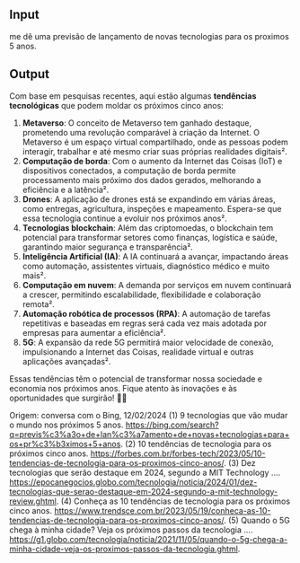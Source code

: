 ## Input 
me dê uma previsão de lançamento de novas tecnologias para os proximos 5 anos.

## Output
Com base em pesquisas recentes, aqui estão algumas **tendências tecnológicas** que podem moldar os próximos cinco anos:

1. **Metaverso**: O conceito de Metaverso tem ganhado destaque, prometendo uma revolução comparável à criação da Internet. O Metaverso é um espaço virtual compartilhado, onde as pessoas podem interagir, trabalhar e até mesmo criar suas próprias realidades digitais².
2. **Computação de borda**: Com o aumento da Internet das Coisas (IoT) e dispositivos conectados, a computação de borda permite processamento mais próximo dos dados gerados, melhorando a eficiência e a latência².
3. **Drones**: A aplicação de drones está se expandindo em várias áreas, como entregas, agricultura, inspeções e mapeamento. Espera-se que essa tecnologia continue a evoluir nos próximos anos².
4. **Tecnologias blockchain**: Além das criptomoedas, o blockchain tem potencial para transformar setores como finanças, logística e saúde, garantindo maior segurança e transparência².
5. **Inteligência Artificial (IA)**: A IA continuará a avançar, impactando áreas como automação, assistentes virtuais, diagnóstico médico e muito mais².
6. **Computação em nuvem**: A demanda por serviços em nuvem continuará a crescer, permitindo escalabilidade, flexibilidade e colaboração remota².
7. **Automação robótica de processos (RPA)**: A automação de tarefas repetitivas e baseadas em regras será cada vez mais adotada por empresas para aumentar a eficiência².
8. **5G**: A expansão da rede 5G permitirá maior velocidade de conexão, impulsionando a Internet das Coisas, realidade virtual e outras aplicações avançadas².

Essas tendências têm o potencial de transformar nossa sociedade e economia nos próximos anos. Fique atento às inovações e às oportunidades que surgirão! 🚀🌟

Origem: conversa com o Bing, 12/02/2024
(1) 9 tecnologias que vão mudar o mundo nos próximos 5 anos. https://bing.com/search?q=previs%c3%a3o+de+lan%c3%a7amento+de+novas+tecnologias+para+os+pr%c3%b3ximos+5+anos.
(2) 10 tendências de tecnologia para os próximos cinco anos. https://forbes.com.br/forbes-tech/2023/05/10-tendencias-de-tecnologia-para-os-proximos-cinco-anos/.
(3) Dez tecnologias que serão destaque em 2024, segundo a MIT Technology .... https://epocanegocios.globo.com/tecnologia/noticia/2024/01/dez-tecnologias-que-serao-destaque-em-2024-segundo-a-mit-technology-review.ghtml.
(4) Conheça as 10 tendências de tecnologia para os próximos cinco anos. https://www.trendsce.com.br/2023/05/19/conheca-as-10-tendencias-de-tecnologia-para-os-proximos-cinco-anos/.
(5) Quando o 5G chega à minha cidade? Veja os próximos passos da tecnologia .... https://g1.globo.com/tecnologia/noticia/2021/11/05/quando-o-5g-chega-a-minha-cidade-veja-os-proximos-passos-da-tecnologia.ghtml.
